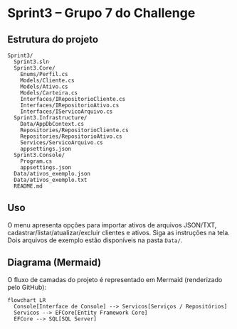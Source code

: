 # Sprint3 – Grupo 7 do Challenge

## Estrutura do projeto

```
Sprint3/
  Sprint3.sln
  Sprint3.Core/
    Enums/Perfil.cs
    Models/Cliente.cs
    Models/Ativo.cs
    Models/Carteira.cs
    Interfaces/IRepositorioCliente.cs
    Interfaces/IRepositorioAtivo.cs
    Interfaces/IServicoArquivo.cs
  Sprint3.Infrastructure/
    Data/AppDbContext.cs
    Repositories/RepositorioCliente.cs
    Repositories/RepositorioAtivo.cs
    Services/ServicoArquivo.cs
    appsettings.json
  Sprint3.Console/
    Program.cs
    appsettings.json
  Data/ativos_exemplo.json
  Data/ativos_exemplo.txt
  README.md
```

## Uso

O menu apresenta opções para importar ativos de arquivos JSON/TXT, cadastrar/listar/atualizar/excluir clientes e ativos. Siga as instruções na tela. Dois arquivos de exemplo estão disponíveis na pasta `Data/`.

## Diagrama (Mermaid)

O fluxo de camadas do projeto é representado em Mermaid (renderizado pelo GitHub):

```mermaid
flowchart LR
  Console[Interface de Console] --> Servicos[Serviços / Repositórios]
  Servicos --> EFCore[Entity Framework Core]
  EFCore --> SQL[SQL Server]
```


